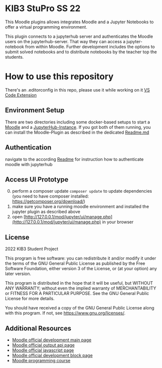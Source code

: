 # KIB3 StuPro SS 22

This Moodle plugins allows integrates Moodle and a Jupyter Notebooks to offer a virtual programming environment.

This plugin connects to a jupyterhub server and authenticates the Moodle users on the jupyterhub-server. That way they
can access a jupyter-notebook from within Moodle. Further development includes the options to submit solved
notebooks and to distribute notebooks by the teacher top the students.



# How to use this repository #

There's an .editorconfig in this repo, please use it while working on it
[VS Code Extension](vscode://extension/EditorConfig.EditorConfig)

## Environment Setup
There are two directories including some docker-based setups to start a [Moodle](./moodle_docker/README.md) and a 
 [JupyterHub-Instance](./jupyterhub_docker/README.md). If you got both of them running, you can install the Moodle-Plugin 
as described in the dedicated [Readme.md](./jupyter/README.md)

## Authentication ##

navigate to the according [Readme](./jupyter/auth/README.md) for instruction how to authenticate moodle with jupyterhub

## Access UI Prototype ##

0. perform a composer update `composer update` to update dependencies (you need to have composer installed: https://getcomposer.org/download/)
1. make sure you have a running moodle environment and installed the jupyter plugin as described above
2. open [http://127.0.0.1/mod/jupyter/ui/manage.php](http://127.0.0.1/mod/jupyter/ui/manage.php) in your browser

## License ##

2022 KIB3 Student Project

This program is free software: you can redistribute it and/or modify it under
the terms of the GNU General Public License as published by the Free Software
Foundation, either version 3 of the License, or (at your option) any later
version.

This program is distributed in the hope that it will be useful, but WITHOUT ANY
WARRANTY; without even the implied warranty of MERCHANTABILITY or FITNESS FOR A
PARTICULAR PURPOSE.  See the GNU General Public License for more details.

You should have received a copy of the GNU General Public License along with
this program.  If not, see <https://www.gnu.org/licenses/>.

## Additional Resources
* [Moodle official development main page](https://docs.moodle.org/dev/Main_Page)
* [Moodle official output api page](https://docs.moodle.org/dev/Output_API)
* [Moodle official javascript page](https://docs.moodle.org/dev/Javascript_Modules)
* [Moodle official development block page](https://docs.moodle.org/dev/Blocks)
* [Moodle programming course](https://www.youtube.com/playlist?list=PLgfLVzXXIo5q10qVXDVyD-JZVyZL9pCq0)
